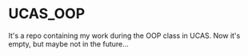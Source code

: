 # UCAS_OOP
It's a repo containing my work during the OOP class in UCAS.
Now it's empty, but maybe not in the future...
